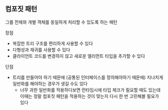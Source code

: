 ## 컴포짓 패턴

그룹 전체와 개별 객체를 동일하게 처리할 수 있도록 하는 패턴

장점
- 복잡한 트리 구조를 편리하게 사용할 수 있다
- 다형성과 재귀를 사용할 수 있다
- 클라이언트 코드를 변경하지 않고 새로운 엘리먼트 타입을 추가할 수 있다


단점
- 트리를 만들어야 하기 때문에 (공통된 인터페이스를 정의해야하기 때문에) 지나치게 일반화를 해야하는 경우가 생길 수도 있다
  - 너무 과한 일반화를 적용하다보면 런타임시에 타입 체크가 필요할 때도 있는데 이때는 정말 컴포짓 패턴을 적용하는 것이 맞는지 다시 한 번 고민해볼 필요가 있다